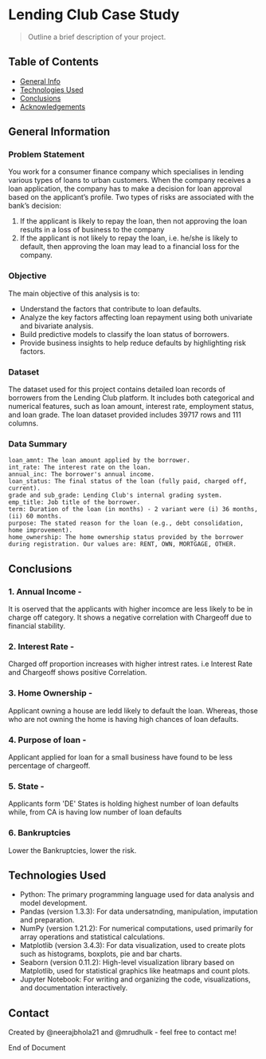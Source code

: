 # Lending Club Case Study
> Outline a brief description of your project.


## Table of Contents
* [General Info](#general-information)
* [Technologies Used](#technologies-used)
* [Conclusions](#conclusions)
* [Acknowledgements](#acknowledgements)


## General Information
### Problem Statement
You work for a consumer finance company which specialises in lending various types of loans to urban customers. When the company receives a loan application, the company has to make a decision for loan approval based on the applicant’s profile. Two types of risks are associated with the bank’s decision:
1. If the applicant is likely to repay the loan, then not approving the loan results in a loss of business to the company
2. If the applicant is not likely to repay the loan, i.e. he/she is likely to default, then approving the loan may lead to a financial loss for the company.

### Objective
The main objective of this analysis is to:

- Understand the factors that contribute to loan defaults.
- Analyze the key factors affecting loan repayment using both univariate and bivariate analysis.
- Build predictive models to classify the loan status of borrowers.
- Provide business insights to help reduce defaults by highlighting risk factors.

### Dataset
The dataset used for this project contains detailed loan records of borrowers from the Lending Club platform. It includes both categorical and numerical features, such as loan amount, interest rate, employment status, and loan grade.
The loan dataset provided includes 39717 rows and 111 columns.

### Data Summary

    loan_amnt: The loan amount applied by the borrower.
    int_rate: The interest rate on the loan.
    annual_inc: The borrower's annual income.
    loan_status: The final status of the loan (fully paid, charged off, current).
    grade and sub_grade: Lending Club's internal grading system.
    emp_title: Job title of the borrower.
    term: Duration of the loan (in months) - 2 variant were (i) 36 months, (ii) 60 months.
    purpose: The stated reason for the loan (e.g., debt consolidation, home improvement).
    home_ownership:	The home ownership status provided by the borrower during registration. Our values are: RENT, OWN, MORTGAGE, OTHER.
    
## Conclusions
### 1. Annual Income -
It is oserved that the applicants with higher incomce are less likely to be in charge off category. It shows a negative correlation with Chargeoff due to financial stability.
### 2. Interest Rate -
Charged off proportion increases with higher intrest rates. i.e Interest Rate and Chargeoff shows positive Correlation.
### 3. Home Ownership -
Applicant owning a house are ledd likely to default the loan. Whereas, those who are not owning the home is having high chances of loan defaults.
### 4. Purpose of loan - 
Applicant applied for loan for a small business have found to be less percentage of chargeoff.
### 5. State -
Applicants form 'DE' States is holding highest number of loan defaults while, from CA is having low number of loan defaults
### 6. Bankruptcies
Lower the Bankruptcies, lower the risk.

## Technologies Used
- Python: The primary programming language used for data analysis and model development.
- Pandas (version 1.3.3): For data undersatnding, manipulation, imputation and preparation.
- NumPy (version 1.21.2): For numerical computations, used primarily for array operations and statistical calculations.
- Matplotlib (version 3.4.3): For data visualization, used to create plots such as histograms, boxplots, pie and bar charts.
- Seaborn (version 0.11.2): High-level visualization library based on Matplotlib, used for statistical graphics like heatmaps and count plots.
- Jupyter Notebook: For writing and organizing the code, visualizations, and documentation interactively.

## Contact
Created by @neerajbhola21 and @mrudhulk - feel free to contact me!


End of Document